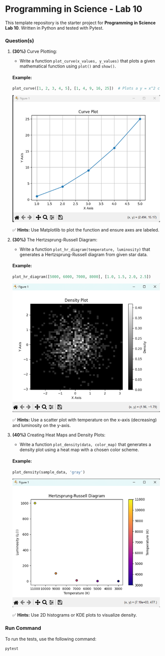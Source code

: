 # Programming in Science - Lab 10

This template repository is the starter project for **Programming in Science Lab 10**. Written in Python and tested with Pytest.

### Question(s)

1. **(30%)** Curve Plotting:
   
   - Write a function `plot_curve(x_values, y_values)` that plots a given mathematical function using `plot()` and `show()`.
   
   #### Example:
   ```python
   plot_curve([1, 2, 3, 4, 5], [1, 4, 9, 16, 25])  # Plots a y = x^2 curve
   ```
   ![](Q1.png)

   ✅ **Hints:** Use Matplotlib to plot the function and ensure axes are labeled.

2. **(30%)** The Hertzsprung-Russell Diagram:
   
   - Write a function `plot_hr_diagram(temperature, luminosity)` that generates a Hertzsprung-Russell diagram from given star data.
   
   #### Example:
   ```python
   plot_hr_diagram([5000, 6000, 7000, 8000], [1.0, 1.5, 2.0, 2.5])
   ```
   ![](Q2.png)

   ✅ **Hints:** Use a scatter plot with temperature on the x-axis (decreasing) and luminosity on the y-axis.

3. **(40%)** Creating Heat Maps and Density Plots:
   
   - Write a function `plot_density(data, color_map)` that generates a density plot using a heat map with a chosen color scheme.
   
   #### Example:
   ```python
   plot_density(sample_data, 'gray')
   ```
   ![](Q3.png)

   ✅ **Hints:** Use 2D histograms or KDE plots to visualize density.

### Run Command

To run the tests, use the following command:

```
pytest
```

